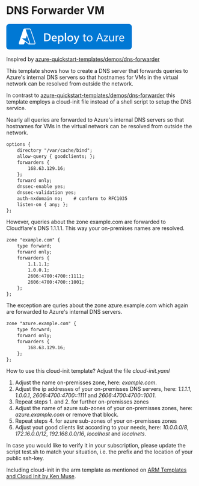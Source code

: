 # DNS Forwarder VM

[![Deploy To Azure](https://raw.githubusercontent.com/mw8er/dns-forwarder/main/deploytoazure.svg?sanitize=true)](https://portal.azure.com/#create/Microsoft.Template/uri/https%3A%2F%2Fraw.githubusercontent.com%2Fmw8er%2Fdns-forwarder%2Fmain%2Fazuredeploy.json) 

Inspired by [azure-quickstart-templates/demos/dns-forwarder](https://github.com/Azure/azure-quickstart-templates/tree/master/demos/dns-forwarder)

This template shows how to create a DNS server that forwards queries to Azure's internal DNS servers so that hostnames for VMs in the virtual network can be resolved from outside the network.

In contrast to [azure-quickstart-templates/demos/dns-forwarder](https://github.com/Azure/azure-quickstart-templates/tree/master/demos/dns-forwarder) this template employs a cloud-init file instead of a shell script to setup the DNS service.

Nearly all queries are forwarded to Azure's internal DNS servers so that hostnames for VMs in the virtual network can be resolved from outside the network.
```
options {
    directory "/var/cache/bind";
    allow-query { goodclients; };
    forwarders {
        168.63.129.16;
    };
    forward only;
    dnssec-enable yes;
    dnssec-validation yes;
    auth-nxdomain no;    # conform to RFC1035
    listen-on { any; };
};
```

However, queries about the zone example.com are forwarded to Cloudflare's DNS 1.1.1.1. This way your on-premises names are resolved.
```
zone "example.com" {
    type forward;
    forward only;
    forwarders {
        1.1.1.1;
        1.0.0.1;
        2606:4700:4700::1111;
        2606:4700:4700::1001;
    };
};
```

The exception are quries about the zone azure.example.com which again are  forwarded to Azure's internal DNS servers.
```
zone "azure.example.com" {
    type forward;
    forward only;
    forwarders {
        168.63.129.16;
    };
};
```

How to use this cloud-init template?
Adjust the file *cloud-init.yaml*
1. Adjust the name on-premisses zone, here: *example.com*.
2. Adjust the ip addresses of your on-premisses DNS servers, here: *1.1.1.1*, *1.0.0.1*, *2606:4700:4700::1111* and *2606:4700:4700::1001*.
3. Repeat steps 1. and 2. for further on-premisses zones
4. Adjust the name of azure sub-zones of your on-premisses zones, here: *azure.example.com* or remove that block.
5. Repeat steps 4. for azure sub-zones of your on-premisses zones
6. Adjust yout good clients list according to your needs, here: *10.0.0.0/8*, *172.16.0.0/12*, *192.168.0.0/16*, *localhost* and *localnets*.

In case you would like to verify it in your subscription, please update the script test.sh to match your situation, i.e. the prefix and the location of your public ssh-key.

Including cloud-init in the arm template as mentioned on [ARM Templates and Cloud Init by Ken Muse](https://www.wintellect.com/arm-templates-and-cloud-init/).